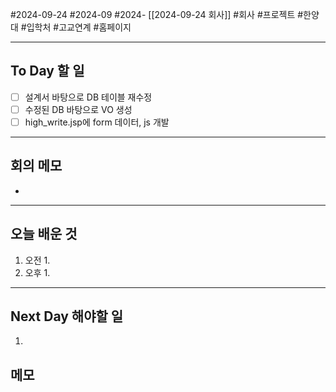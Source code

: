 #2024-09-24 #2024-09 #2024- [[2024-09-24 회사]]
#회사 #프로젝트 #한양대 #입학처 #고교연계 #홈페이지

---
## To Day 할 일
- [ ] 설계서 바탕으로 DB 테이블 재수정
- [ ] 수정된 DB 바탕으로 VO 생성 
- [ ] high_write.jsp에  form 데이터, js 개발 
---
## 회의 메모
- 
---
## 오늘 배운 것
1. 오전
    1. 
2. 오후
    1. 
---
## Next Day 해야할 일
1. 


## 메모